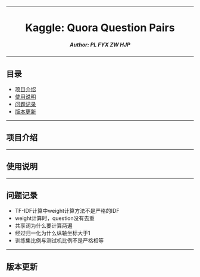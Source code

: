 ****

#	<center>Kaggle: Quora Question Pairs</center>
##### <center>Author: PL FYX ZW HJP</center>

****

##	目录
*	[项目介绍](#intro)
*	[使用说明](#usage)
*	[问题记录](#qa)
*	[版本更新](#version)

****

##	<a name="intro">项目介绍</a>

****

##	<a name="usage">使用说明</a>

****

##	<a name="qa">问题记录</a>

*	TF-IDF计算中weight计算方法不是严格的IDF
*	weight计算时，question没有去重
*	共享词为什么要计算两遍
*	经过归一化为什么纵轴坐标大于1
*	训练集比例与测试机比例不是严格相等

****

##	<a name="version">版本更新</a>

